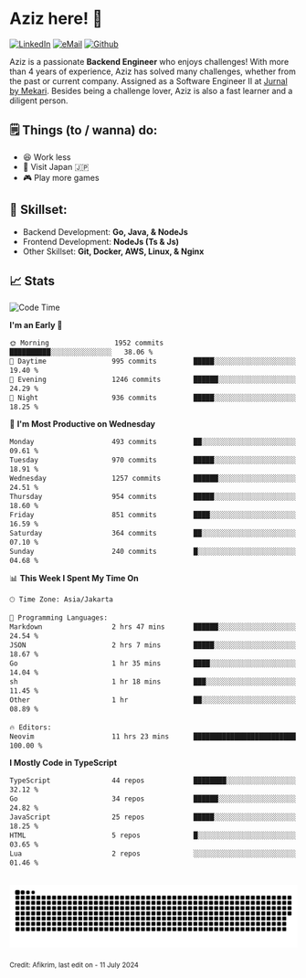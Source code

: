 # Aziz here! 👋

[![LinkedIn](https://img.shields.io/static/v1?message=afikrim&logo=linkedin&label=&color=0077B5&logoColor=white&labelColor=&style=for-the-badge)](https://www.linkedin.com/in/afikrim)
[![eMail](https://img.shields.io/static/v1?message=afikrim10@gmail.com&logo=gmail&label=&color=D14836&logoColor=white&labelColor=&style=for-the-badge)](mailto:afikrim10@gmail.com)
[![Github](https://komarev.com/ghpvc/?username=afikrim&label=Visitors&style=for-the-badge)](https://www.github.com/afikrim)

<!--Introduction-->
Aziz is a passionate **Backend Engineer** who enjoys challenges! With more than 4 years of experience, Aziz has solved many challenges, whether from the past or current company. Assigned as a Software Engineer II at [Jurnal by Mekari](https://jurnal.id). Besides being a challenge lover, Aziz is also a fast learner and a diligent person.

<!--Things TODO-->
## 🗒️ Things (to / wanna) do:

- 😆 Work less
- 🚀 Visit Japan 🇯🇵
- 🎮 Play more games

<!--Skillset-->
## 🏅 Skillset:

- Backend Development: **Go, Java, & NodeJs**
- Frontend Development: **NodeJs (Ts & Js)**
- Other Skillset: **Git, Docker, AWS, Linux, & Nginx**

## 📈 Stats  

<!--START_SECTION:waka-->
![Code Time](http://img.shields.io/badge/Code%20Time-2%2C012%20hrs%2025%20mins-blue)

**I'm an Early 🐤** 

```text
🌞 Morning                1952 commits        ██████████░░░░░░░░░░░░░░░   38.06 % 
🌆 Daytime                995 commits         █████░░░░░░░░░░░░░░░░░░░░   19.40 % 
🌃 Evening                1246 commits        ██████░░░░░░░░░░░░░░░░░░░   24.29 % 
🌙 Night                  936 commits         █████░░░░░░░░░░░░░░░░░░░░   18.25 % 
```
📅 **I'm Most Productive on Wednesday** 

```text
Monday                   493 commits         ██░░░░░░░░░░░░░░░░░░░░░░░   09.61 % 
Tuesday                  970 commits         █████░░░░░░░░░░░░░░░░░░░░   18.91 % 
Wednesday                1257 commits        ██████░░░░░░░░░░░░░░░░░░░   24.51 % 
Thursday                 954 commits         █████░░░░░░░░░░░░░░░░░░░░   18.60 % 
Friday                   851 commits         ████░░░░░░░░░░░░░░░░░░░░░   16.59 % 
Saturday                 364 commits         ██░░░░░░░░░░░░░░░░░░░░░░░   07.10 % 
Sunday                   240 commits         █░░░░░░░░░░░░░░░░░░░░░░░░   04.68 % 
```


📊 **This Week I Spent My Time On** 

```text
🕑︎ Time Zone: Asia/Jakarta

💬 Programming Languages: 
Markdown                 2 hrs 47 mins       ██████░░░░░░░░░░░░░░░░░░░   24.54 % 
JSON                     2 hrs 7 mins        █████░░░░░░░░░░░░░░░░░░░░   18.67 % 
Go                       1 hr 35 mins        ████░░░░░░░░░░░░░░░░░░░░░   14.04 % 
sh                       1 hr 18 mins        ███░░░░░░░░░░░░░░░░░░░░░░   11.45 % 
Other                    1 hr                ██░░░░░░░░░░░░░░░░░░░░░░░   08.89 % 

🔥 Editors: 
Neovim                   11 hrs 23 mins      █████████████████████████   100.00 % 
```

**I Mostly Code in TypeScript** 

```text
TypeScript               44 repos            ████████░░░░░░░░░░░░░░░░░   32.12 % 
Go                       34 repos            ██████░░░░░░░░░░░░░░░░░░░   24.82 % 
JavaScript               25 repos            █████░░░░░░░░░░░░░░░░░░░░   18.25 % 
HTML                     5 repos             █░░░░░░░░░░░░░░░░░░░░░░░░   03.65 % 
Lua                      2 repos             ░░░░░░░░░░░░░░░░░░░░░░░░░   01.46 % 
```




<!--END_SECTION:waka-->


<br clear="both">

<div align="center">
  <img src="https://raw.githubusercontent.com/afikrim/afikrim/output/snake.svg" alt="Snake animation" />
</div>


<sub>Credit: Afikrim, last edit on - 11 July 2024</sub>
